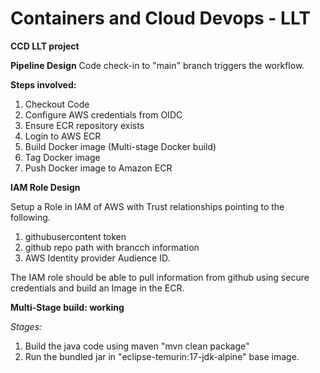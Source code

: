 # Containers and Cloud Devops - LLT
**CCD LLT project**

**Pipeline Design**
Code check-in to "main" branch triggers the workflow.

**Steps involved:**
1. Checkout Code
2. Configure AWS credentials from OIDC
3. Ensure ECR repository exists
4. Login to AWS ECR
5. Build Docker image (Multi-stage Docker build)
6. Tag Docker image
7. Push Docker image to Amazon ECR

**IAM Role Design**

Setup a Role in IAM of AWS with Trust relationships pointing to the following.
1. githubusercontent token
2. github repo path with brancch information
3. AWS Identity provider Audience ID.
   
The IAM role should be able to pull information from github using secure credentials and build an Image in the ECR.

**Multi-Stage build: working**

*Stages:*
1. Build the java code using maven "mvn clean package"
2. Run the bundled jar in "eclipse-temurin:17-jdk-alpine" base image.
